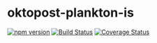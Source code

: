 # oktopost-plankton-is

[![npm version](https://badge.fury.io/js/oktopost-plankton-is.svg)](https://badge.fury.io/js/oktopost-plankton-is)
[![Build Status](https://travis-ci.org/Oktopost/plankton-is.svg?branch=master)](https://travis-ci.org/Oktopost/plankton-is)
[![Coverage Status](https://coveralls.io/repos/github/Oktopost/plankton-is/badge.svg?branch=master&2)](https://coveralls.io/github/Oktopost/plankton-is?branch=master&2)
